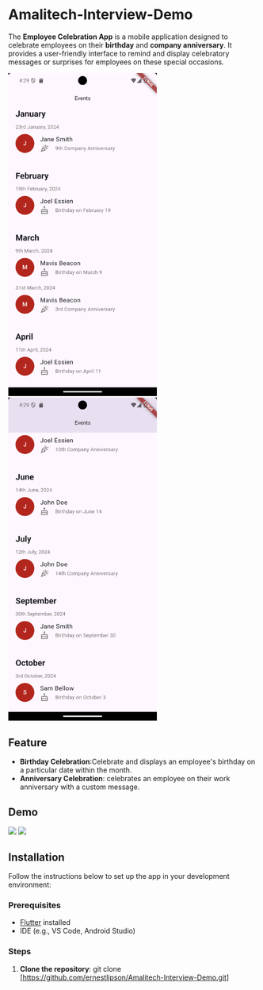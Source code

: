 # Amalitech-Interview-Demo

The **Employee Celebration App** is a mobile application designed to celebrate employees on their **birthday** and **company anniversary**. It provides a user-friendly interface to remind and display celebratory messages or surprises for employees on these special occasions.

<img src="./assets/screen-shot-1.png" width="300" /> <img src="./assets/screen-shot-2.png" width="300" />

## Feature
- **Birthday Celebration**:Celebrate and displays an employee's birthday on a particular date within the month.
- **Anniversary Celebration**: celebrates an employee on their work anniversary with a custom message.

## Demo
<img src="./assets/app-demo.gif" width="350" /> <img src="./assets/app-demo.gif" width="350"/>

## Installation

Follow the instructions below to set up the app in your development environment:

### Prerequisites

- [Flutter](https://flutter.dev/docs/get-started/install) installed
- IDE (e.g., VS Code, Android Studio)

### Steps

1. **Clone the repository**:
   git clone [https://github.com/ernestlipson/Amalitech-Interview-Demo.git]
